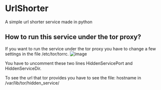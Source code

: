# UrlShorter
A simple url shorter service made in python 


## How to run this service under the tor proxy? 


If you want to run the service under the tor proxy you have to change a few settings in the file /etc/tor/torrc. 
![image](https://github.com/0xWasosky/UrlShorter/assets/110636486/afb025bc-365b-4661-905d-135ab09143d8)

You have to uncomment these two lines HiddenServicePort and HiddenServiceDir.

To see the url that tor provides you have to see the file: hostname in /var/lib/tor/hidden_service/






